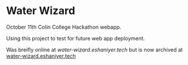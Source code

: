 # Water Wizard
October 11th Colin College Hackathon webapp. 

Using this project to test for future web app deployment. 

Was breifly online at *water-wizard.eshaniyer.tech* but is now archived at [water-wizard.eshaniyer.tech](https://web.archive.org/web/20220718051958/https://water-wizard.eshaniyer.com/)
